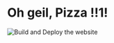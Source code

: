# Oh geil, Pizza !!1!
![Build and Deploy the website](https://github.com/jedesign/pizza-selector/workflows/Build%20and%20Deploy%20the%20website/badge.svg)

